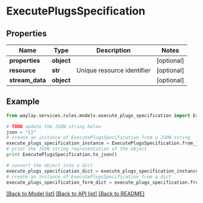 # ExecutePlugsSpecification


## Properties

Name | Type | Description | Notes
------------ | ------------- | ------------- | -------------
**properties** | **object** |  | [optional] 
**resource** | **str** | Unique resource identifier | [optional] 
**stream_data** | **object** |  | [optional] 

## Example

```python
from waylay.services.rules.models.execute_plugs_specification import ExecutePlugsSpecification

# TODO update the JSON string below
json = "{}"
# create an instance of ExecutePlugsSpecification from a JSON string
execute_plugs_specification_instance = ExecutePlugsSpecification.from_json(json)
# print the JSON string representation of the object
print ExecutePlugsSpecification.to_json()

# convert the object into a dict
execute_plugs_specification_dict = execute_plugs_specification_instance.to_dict()
# create an instance of ExecutePlugsSpecification from a dict
execute_plugs_specification_form_dict = execute_plugs_specification.from_dict(execute_plugs_specification_dict)
```
[[Back to Model list]](../README.md#documentation-for-models) [[Back to API list]](../README.md#documentation-for-api-endpoints) [[Back to README]](../README.md)


